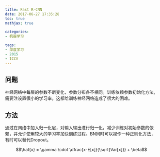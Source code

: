 ```yaml
---
title: Fast R-CNN
date: 2017-06-27 17:35:28
toc: true
mathjax: true

categories:
- 机器学习

tags:
- 深度学习
- 2015
- ICCV
---
```


<!--more-->

## 问题
神经网络中每层的参数不断变化，参数分布各不相同。训练依赖参数初始化方法，需要注设置很小的学习率。这都给训练神经网络造成了很大的困难。

## 方法
通过在网络中加入归一化层，对输入输出进行归一化，减少训练对初始参数的依赖，并允许使用较大的学习率加快训练过程。BN同时可以视作一种正则化方法，有时可以替代Dropout。

$$\hat{x} = \gamma \cdot \dfrac{x-E[x]}{\sqrt{Var[x]}} + \beta$$